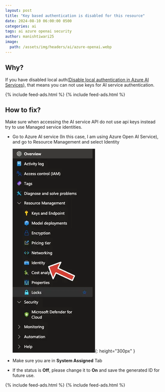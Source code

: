 ```yaml
---
layout: post
title: "Key based authentication is disabled for this resource"
date: 2024-08-10 06:00:00 0500
categories: ai
tags: ai azure openai security
author: manishtiwari25
image:
  path: /assets/img/headers/ai/azure-openai.webp
---
```


## Why?

If you have disabled local auth([Disable local authentication in Azure AI Services](https://learn.microsoft.com/en-us/azure/ai-services/disable-local-auth)), that means you can not use keys for AI service authentication.

{% include feed-ads.html %}
{% include feed-ads.html %}

## How to fix?

Make sure when accessing the AI service API do not use api keys instead try to use Managed service identities.

- Go to Azure AI service (In this case, I am using Azure Open AI Service), and go to Resource Management and select Identity

  ![Compliance](/assets/img/posts/ai/key-based-authentication-is-disabled-for-this-resource.webp){: height="300px" }
- Make sure you are in **System Assigned** Tab
- If the status is **Off**, please change it to **On** and save the generated ID for future use.

{% include feed-ads.html %}
{% include feed-ads.html %}
